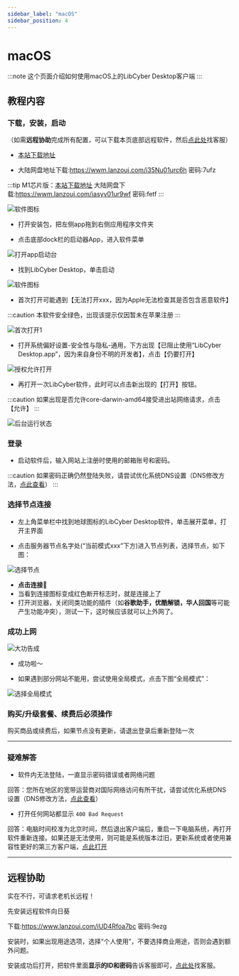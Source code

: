 ```yaml
---
sidebar_label: "macOS"
sidebar_position: 4
---
```

# macOS

:::note
这个页面介绍如何使用macOS上的LibCyber Desktop客户端
:::

## 教程内容

### 下载，安装，启动

（如需**远程协助**完成所有配置，可以下载本页底部远程软件，然后[点此处](https://go.crisp.chat/chat/embed/?website_id=9bf1c6d9-b23b-4b0c-95aa-fbeac29d2be6)找客服）

- [本站下载地址](https://panel.libcyber.xyz/clients/V1.4.2/darwin/LibCyber-V1.4.2.dmg) 

- 大陆网盘地址下载:https://wwm.lanzouj.com/i35Nu01urc6h 密码:7ufz

:::tip
M1芯片版：[本站下载地址](https://panel.libcyber.xyz/clients/V1.4.2/darwin/LibCyber-V1.4.2-arm64.dmg) 
大陆网盘下载:https://wwm.lanzouj.com/iasyv01ur9wf 密码:fetf
:::

![软件图标][dmg-icon]

- 打开安装包，把左侧app拖到右侧应用程序文件夹

- 点击底部dock栏的启动器App，进入软件菜单

![打开app启动台][launchpad]

- 找到LibCyber Desktop，单击启动

![软件图标][app-icon]

- 首次打开可能遇到【无法打开xxx，因为Apple无法检查其是否包含恶意软件】

:::caution
本软件安全绿色，出现该提示仅因暂未在苹果注册
:::

![首次打开1][first-launch-1]

- 打开系统偏好设置-安全性与隐私-通用，下方出现【已阻止使用“LibCyber Desktop.app”，因为来自身份不明的开发者】，点击【仍要打开】

![授权允许打开][authorize]

- 再打开一次LibCyber软件，此时可以点击新出现的【打开】按钮。

:::caution
如果出现是否允许core-darwin-amd64接受进出站网络请求，点击【允许】
:::


![后台运行状态][running]

### 登录

- 启动软件后，输入网站上注册时使用的邮箱账号和密码。

:::caution
如果密码正确仍然登陆失败，请尝试优化系统DNS设置（DNS修改方法，[点此查看](../qi-ta-chang-jian-wen-ti/xiu-gai-dns-macos.md)）
:::

### 选择节点连接

- 左上角菜单栏中找到地球图标的LibCyber Desktop软件，单击展开菜单，打开主界面

- 点击服务器节点名字处(“当前模式xxx”下方)进入节点列表，选择节点，如下图：

![选择节点][select-node]

- **点击连接**🚀
- 当看到连接图标变成红色断开标志时，就是连接上了
- 打开浏览器，关闭同类功能的插件（如**谷歌助手，优酷解锁，华人回国**等可能产生功能冲突），测试一下，这时候应该就可以上外网了。


### 成功上网

![大功告成][success]

- 成功啦～

- 如果遇到部分网站不能用，尝试使用全局模式，点击下图“全局模式”：

![选择全局模式][all-proxy]


### 购买/升级套餐、续费后必须操作

购买商品或续费后，如果节点没有更新，请退出登录后重新登陆一次

---
### 疑难解答

- 软件内无法登陆，一直显示密码错误或者网络问题

回答：您所在地区的宽带运营商对国际网络访问有所干扰，请尝试优化系统DNS设置（DNS修改方法，[点此查看](../qi-ta-chang-jian-wen-ti/xiu-gai-dns-macos.md)）

- 打开任何网站都显示 `400 Bad Request`

回答：电脑时间校准为北京时间，然后退出客户端后，重启一下电脑系统，再打开软件重新连接。如果还是无法使用，则可能是系统版本过旧，更新系统或者使用兼容性更好的第三方客户端，[点此打开](../quan-ping-tai-shi-yong-jiao-cheng-1/macos.md)

---

## 远程协助

实在不行，可请求老机长远程！

先安装远程软件向日葵

下载:https://www.lanzoui.com/iUD4Rfoa7bc 密码:9ezg

安装时，如果出现用途选项，选择“个人使用”，不要选择商业用途，否则会遇到额外问题。

安装成功后打开，把软件里面**显示的ID和密码**告诉客服即可，[点此处](https://go.crisp.chat/chat/embed/?website_id=9bf1c6d9-b23b-4b0c-95aa-fbeac29d2be6)找客服。


[dmg-icon]: /img/pirate-macos/dmg-icon.jpg "安装包"
[install]: /img/pirate-macos/install.jpg "拖入应用程序文件夹安装"
[launchpad]: /img/pirate-macos/launchpad.jpg "打开app启动台"
[app-icon]: /img/pirate-macos/app-icon.jpg "软件图标"
[first-launch-1]: /img/pirate-macos/first-launch-1.jpg "首次启动提示1"
[authorize]: /img/pirate-macos/authorize.jpg "初次使用授权"
[first-launch-2]: /img/pirate-macos/first-launch-2.jpg "首次启动提示2"
[running]: /img/pirate-macos/running.jpg "后台运行状态"
[select-node]: /img/pirate-macos/select-node.jpg "选择节点"
[all-proxy]: /img/pirate-macos/all-proxy.jpg "选择全局模式"
[success]: /img/pirate-macos/success.jpg "大功告成"